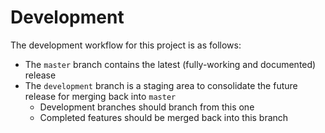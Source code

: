 # Development

The development workflow for this project is as follows:

* The `master` branch contains the latest (fully-working and documented)
  release
* The `development` branch is a staging area to consolidate the future release
  for merging back into `master`
    * Development branches should branch from this one
	* Completed features should be merged back into this branch
